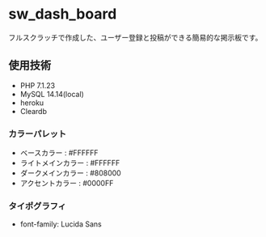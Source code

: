 # sw_dash_board
フルスクラッチで作成した、ユーザー登録と投稿ができる簡易的な掲示板です。

## 使用技術
* PHP  7.1.23
* MySQL 14.14(local)
* heroku 
* Cleardb 

### カラーパレット
* ベースカラー : #FFFFFF
* ライトメインカラー : #FFFFFF
* ダークメインカラー : #808000
* アクセントカラー : #0000FF	
 
### タイポグラフィ
* font-family: Lucida Sans
